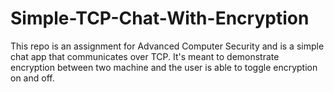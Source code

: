 # Simple-TCP-Chat-With-Encryption
This repo is an assignment for Advanced Computer Security and is a simple chat app that communicates over TCP. It's meant to demonstrate encryption between two machine and the user is able to toggle encryption on and off.
